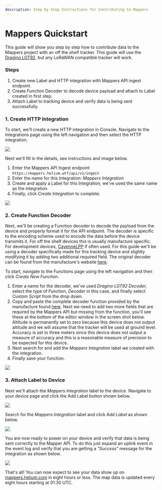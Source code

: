 ```yaml
---
description: Step by Step Instructions for Contributing to Mappers
---
```


# Mappers Quickstart

This guide will show you step by step how to contribute data to the Mappers project with an off the shelf tracker. This guide will use the [Dragino LGT92](https://www.dragino.com/products/lora/item/142-lgt-92.html), but any LoRaWAN compatible tracker will work.

### Steps

1. Create new Label and HTTP integration with Mappers API ingest endpoint.
2. Create Function Decoder to decode device payload and attach to Label created in first step.
3. Attach Label to tracking device and verify data is being sent successfully.

### 1. Create HTTP Integration

To start, we'll create a new HTTP integration in Console. Navigate to the Integrations page using the left navigation and then select the HTTP integration. 

![](../../.gitbook/assets/mappers-quickstart-create-http-integration.png)

Next we'll fill in the details, see instructions and image below.

1. Enter the Mappers API Ingest endpoint `https://mappers.helium.wtf/api/v1/ingest`
2. Enter the name for this Integration: _Mappers Integration_
3. Create and apply a Label for this Integration, we've used the same name as the integration.
4. Finally, click _Create Integration_ to complete.

![](../../.gitbook/assets/mappers-quickstart-create-http-integration2.png)

### 2. Create Function Decoder

Next, we'll be creating a Function decoder to decode the payload from the device and properly format it for the API endpoint. The decoder is specific to the encoding scheme used to encode the data before the device transmits it. For off the shelf devices this is usually manufacture specific. For development devices, [CayenneLPP](https://developers.mydevices.com/cayenne/docs/lora/#lora-cayenne-low-power-payload) if often used. For this guide we'll be using a decoder specifically made for this tracking device and slightly modifying it by adding two additional required field. The original decoder can be found from the manufacture's website [here](https://www.dragino.com/downloads/downloads/LGT_92/Decoder/LGT92-v1.5.0_decoder_20191129.txt).

To start, navigate to the Functions page using the left navigation and then click _Create New Function_.

1. Enter a name for the decoder, we've used _Dragino LGT92 Decoder_, select the type of Function, _Decoder_ in this case, and finally select _Custom Script_ from the drop down.
2. Copy and paste the complete decoder function provided by the manufacture found [here](https://www.dragino.com/downloads/downloads/LGT_92/Decoder/LGT92-v1.5.0_decoder_20191129.txt). Next we need to add two more fields that are required by the Mappers API but missing from the function, you'll see these at the bottom of the editor window in the screen shot below. Altitude is permanently set to zero because this device does not output altitude and we will assume that the tracker will be used at ground level. Accuracy is set to three meters since this device does not output a measure of accuracy and this is a reasonable measure of precision to be expected for this device.
3. Next search for and add the _Mappers Integration_ label we created with the integration.
4. Finally save your function.

![](../../.gitbook/assets/mappers-quickstart-create-decoder.png)

### 3. Attach Label to Device

Next we'll attach the _Mappers Integration_ label to the device. Navigate to your device page and click the Add Label button shown below.

![](../../.gitbook/assets/mappers-quickstart-device-page.png)

Search for the _Mappers Integration_ label and click _Add Label_ as shown below.

![](../../.gitbook/assets/mappers-quickstart-attach-label.png)

You are now ready to power on your device and verify that data is being sent correctly to the Mapper API. To do this just expand an uplink event in the event log and verify that you are getting a _"Success"_ message for the integration as shown below.

![](../../.gitbook/assets/mappers-quickstart-device-event.png)

That's all! You can now expect to see your data show up on [mappers.helium.com](https://mappers.helium.com) in eight hours or less. The map data is updated every eight hours starting at 01:30 UTC.

